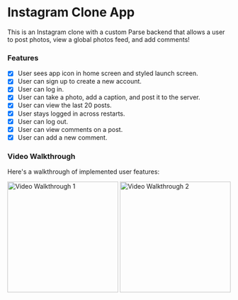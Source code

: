 # Instagram Clone App

This is an Instagram clone with a custom Parse backend that allows a user to post photos, view a global photos feed, and add comments!

### Features
- [x] User sees app icon in home screen and styled launch screen. 
- [x] User can sign up to create a new account. 
- [x] User can log in. 
- [x] User can take a photo, add a caption, and post it to the server. 
- [x] User can view the last 20 posts. 
- [x] User stays logged in across restarts. 
- [x] User can log out.
- [x] User can view comments on a post.
- [x] User can add a new comment.

### Video Walkthrough

Here's a walkthrough of implemented user features:

<img src='https://github.com/khamitov527/parstagram/blob/main/parstagram.gif' title='Video Walkthrough' width='250' alt='Video Walkthrough 1' />

<img src='https://github.com/khamitov527/parstagram/blob/main/parstagram2.gif' title='Video Walkthrough' width='250' alt='Video Walkthrough 2' />
